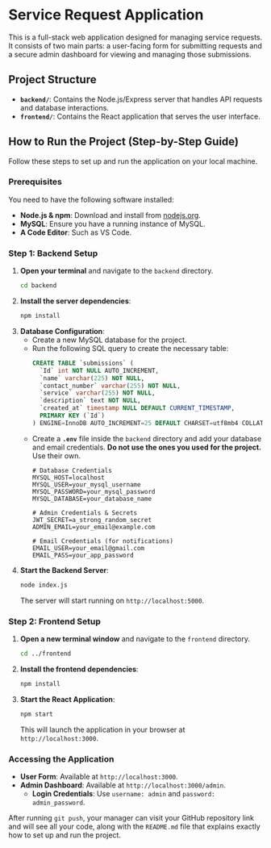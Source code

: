 # Service Request Application

This is a full-stack web application designed for managing service requests. It consists of two main parts: a user-facing form for submitting requests and a secure admin dashboard for viewing and managing those submissions.

## Project Structure

-   **`backend/`**: Contains the Node.js/Express server that handles API requests and database interactions.
-   **`frontend/`**: Contains the React application that serves the user interface.

## How to Run the Project (Step-by-Step Guide)

Follow these steps to set up and run the application on your local machine.

### Prerequisites

You need to have the following software installed:

* **Node.js & npm**: Download and install from [nodejs.org](https://nodejs.org/).
* **MySQL**: Ensure you have a running instance of MySQL.
* **A Code Editor**: Such as VS Code.

### Step 1: Backend Setup

1.  **Open your terminal** and navigate to the `backend` directory.
    ```bash
    cd backend
    ```
2.  **Install the server dependencies**:
    ```bash
    npm install
    ```
3.  **Database Configuration**:
    * Create a new MySQL database for the project.
    * Run the following SQL query to create the necessary table:
        ```sql
        CREATE TABLE `submissions` (
          `Id` int NOT NULL AUTO_INCREMENT,
          `name` varchar(225) NOT NULL,
          `contact_number` varchar(255) NOT NULL,
          `service` varchar(255) NOT NULL,
          `description` text NOT NULL,
          `created_at` timestamp NULL DEFAULT CURRENT_TIMESTAMP,
          PRIMARY KEY (`Id`)
        ) ENGINE=InnoDB AUTO_INCREMENT=25 DEFAULT CHARSET=utf8mb4 COLLATE=utf8mb4_0900_ai_ci;
        ```
    * Create a **`.env`** file inside the `backend` directory and add your database and email credentials. **Do not use the ones you used for the project.** Use their own.
        ```env
        # Database Credentials
        MYSQL_HOST=localhost
        MYSQL_USER=your_mysql_username
        MYSQL_PASSWORD=your_mysql_password
        MYSQL_DATABASE=your_database_name
        
        # Admin Credentials & Secrets
        JWT_SECRET=a_strong_random_secret
        ADMIN_EMAIL=your_email@example.com
        
        # Email Credentials (for notifications)
        EMAIL_USER=your_email@gmail.com
        EMAIL_PASS=your_app_password
        ```
4.  **Start the Backend Server**:
    ```bash
    node index.js
    ```
    The server will start running on `http://localhost:5000`.

### Step 2: Frontend Setup

1.  **Open a new terminal window** and navigate to the `frontend` directory.
    ```bash
    cd ../frontend
    ```
2.  **Install the frontend dependencies**:
    ```bash
    npm install
    ```
3.  **Start the React Application**:
    ```bash
    npm start
    ```
    This will launch the application in your browser at `http://localhost:3000`.

### Accessing the Application

* **User Form**: Available at `http://localhost:3000`.
* **Admin Dashboard**: Available at `http://localhost:3000/admin`.
    * **Login Credentials**: Use `username: admin` and `password: admin_password`.


After running `git push`, your manager can visit your GitHub repository link and will see all your code, along with the `README.md` file that explains exactly how to set up and run the project.
